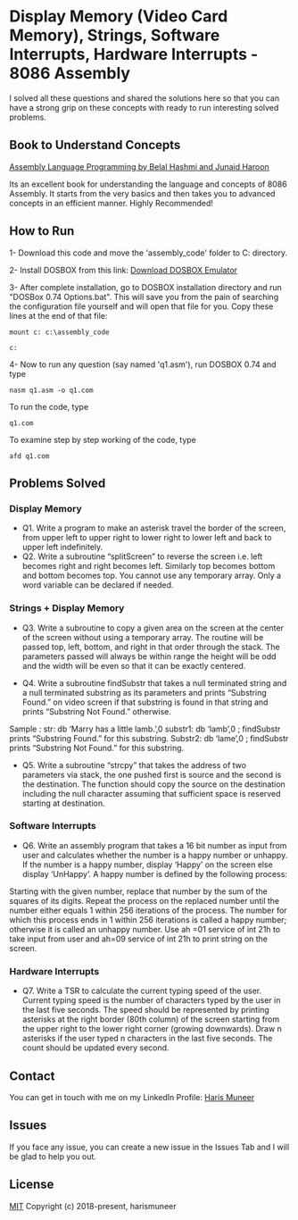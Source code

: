 # Display Memory (Video Card Memory), Strings, Software Interrupts, Hardware Interrupts - 8086 Assembly

I solved all these questions and shared the solutions here so that you can have a strong grip on these concepts with ready to run interesting solved problems.

## Book to Understand Concepts

[Assembly Language Programming by Belal Hashmi and Junaid Haroon](https://onlinebookpoint.blogspot.com/2016/10/assembly-language-programming-delivered.html)

Its an excellent book for understanding the language and concepts of 8086 Assembly. It starts from the very basics and then takes you to advanced concepts in an efficient manner. Highly Recommended!

## How to Run
1- Download this code and move the 'assembly_code' folder to C: directory.

2- Install DOSBOX from this link: [Download DOSBOX Emulator](https://www.dosbox.com/download.php?main=1)

3- After complete installation, go to DOSBOX installation directory and run "DOSBox 0.74 Options.bat". This will save you from the pain       of searching the configuration file yourself and will open that file for you.
Copy these lines at the end of that file:
```
mount c: c:\assembly_code 
```  
```
c:
```
4- Now to run any question (say named 'q1.asm'), run DOSBOX 0.74 and type
```
nasm q1.asm -o q1.com  
```
To run the code, type

```
q1.com
```

To examine step by step working of the code, type

```
afd q1.com
```


## Problems Solved

### Display Memory

* Q1. Write a program to make an asterisk travel the border of the screen, from upper left to upper right to lower right to lower left and back to upper left indefinitely.
* Q2. Write a subroutine “splitScreen” to reverse the screen i.e. left becomes right and right becomes left. Similarly top becomes bottom and bottom becomes top. You cannot use any temporary array. Only a word variable can be declared if needed.


### Strings + Display Memory

* Q3. Write a subroutine to copy a given area on the screen at the center of the screen without using a temporary array. The routine will be passed top, left, bottom, and right in that order through the stack. The parameters passed will always be within range the height will be odd and the width will be even so that it can be exactly centered. 

* Q4. Write a subroutine findSubstr that takes a null terminated string and a null terminated substring as its parameters and prints “Substring Found.” on video screen if that substring is found in that string and prints “Substring Not Found.” otherwise.

Sample : 
str: db ‘Marry has a little lamb.’,0
substr1: db ‘lamb’,0             ; findSubstr  prints “Substring Found.” for this substring.
Substr2: db ‘lame’,0            ; findSubstr  prints “Substring Not Found.” for this substring.

* Q5.  Write a subroutine “strcpy” that takes the address of two parameters via stack, the one pushed first is source and the second is the destination. The function should copy the source on the destination including the null character assuming that sufficient space is reserved starting at destination.

### Software Interrupts

* Q6. Write an assembly program that takes a 16 bit number as input from user and calculates whether the number is a happy number or unhappy. If the number is a happy number, display ‘Happy’ on the screen else display ‘UnHappy’. A happy number is defined by the following process: 

Starting with the given number, replace that number by the sum of the squares of its digits. Repeat the process on the replaced number until the number either equals 1 within 256 iterations of the process. The number for which this process ends in 1 within 256 iterations is called a happy number; otherwise it is called an unhappy number. Use ah =01 service of int 21h to take input from user and ah=09 service of int 21h to print string on the screen.

### Hardware Interrupts
* Q7. Write a TSR to calculate the current typing speed of the user. Current typing speed is the number of characters typed by the user in the last five seconds. The speed should be represented by printing asterisks at the right border (80th column) of the screen starting from the upper right to the lower right corner (growing downwards). Draw n asterisks if the user typed n characters in the last five seconds. The count should be updated every second.


## Contact
You can get in touch with me on my LinkedIn Profile: [Haris Muneer](https://www.linkedin.com/in/harismuneer/)

## Issues
If you face any issue, you can create a new issue in the Issues Tab and I will be glad to help you out.

## License
[MIT](../master/LICENSE)
Copyright (c) 2018-present, harismuneer

